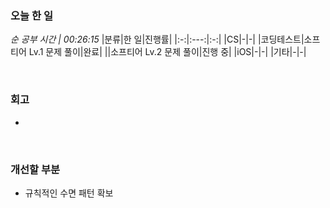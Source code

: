 ### 오늘 한 일
_순 공부 시간 | 00:26:15_
|분류|한 일|진행률|
|:-:|:---:|:-:|
|CS|-|-|
|코딩테스트|소프티어 Lv.1 문제 풀이|완료|
||소프티어 Lv.2 문제 풀이|진행 중|
|iOS|-|-|
|기타|-|-|

<br>

### 회고
- 

<br>

### 개선할 부분
- 규칙적인 수면 패턴 확보
